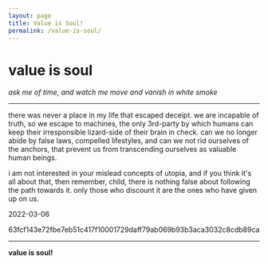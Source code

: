 ```yaml
---
layout: page
title: Value is Soul!
permalink: /value-is-soul/
---
```


# value is soul

*ask me of time, and watch me move and vanish in white smoke*

---

there was never a place in my life that escaped deceipt. we are incapable of truth, so we escape to machines, the only 3rd-party by which humans can keep their irresponsible lizard-side of their brain in check. can we no longer abide by false laws, compelled lifestyles, and can we not rid ourselves of the anchors, that prevent us from transcending ourselves as valuable human beings.

i am not interested in your mislead concepts of utopia, and if you think it's all about that, then remember, child, there is nothing false about following the path towards it. only those who discount it are the ones who have given up on us.

2022-03-06

63fcf143e72fbe7eb51c417f10001729daff79ab069b93b3aca3032c8cdb89ca

---

**value is soul!**